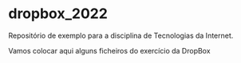 # dropbox_2022

Repositório de exemplo para a disciplina de Tecnologias da Internet. 

Vamos colocar aqui alguns ficheiros do exercício da DropBox
